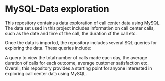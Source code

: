 # MySQL-Data exploration 

This repository contains a data exploration of call center data using MySQL. 
The data set used in this project includes information on call center calls, 
such as the date and time of the call, the duration of the call etc.

Once the data is imported, the repository includes several SQL queries for exploring the data. 
These queries include:

A query to view the total number of calls made each day,
the average duration of calls for each outcome,
average customer satisfaction etc.
Overall, this repository provides a starting point for anyone 
interested in exploring call center data using MySQL.
